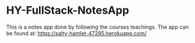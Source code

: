 # HY-FullStack-NotesApp
 This is a notes app done by following the courses teachings. The app can be found at: https://salty-hamlet-47285.herokuapp.com/
